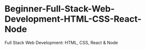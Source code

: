 # Beginner-Full-Stack-Web-Development-HTML-CSS-React-Node

Full Stack Web Development: HTML, CSS, React & Node

